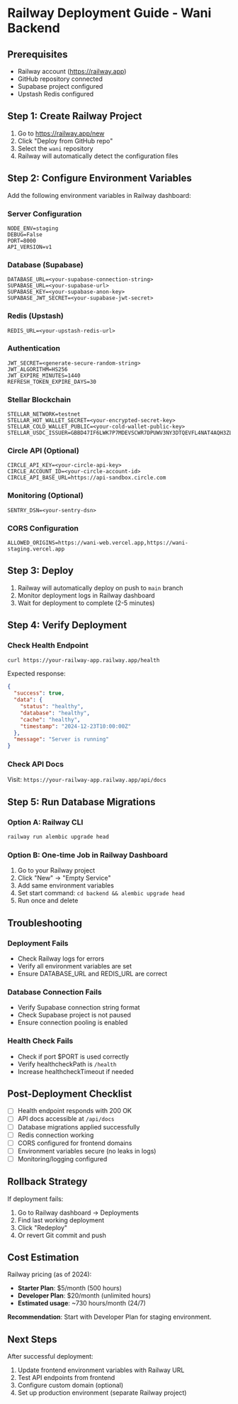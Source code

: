 # Railway Deployment Guide - Wani Backend

## Prerequisites
- Railway account (https://railway.app)
- GitHub repository connected
- Supabase project configured
- Upstash Redis configured

## Step 1: Create Railway Project

1. Go to https://railway.app/new
2. Click "Deploy from GitHub repo"
3. Select the `wani` repository
4. Railway will automatically detect the configuration files

## Step 2: Configure Environment Variables

Add the following environment variables in Railway dashboard:

### Server Configuration
```
NODE_ENV=staging
DEBUG=False
PORT=8000
API_VERSION=v1
```

### Database (Supabase)
```
DATABASE_URL=<your-supabase-connection-string>
SUPABASE_URL=<your-supabase-url>
SUPABASE_KEY=<your-supabase-anon-key>
SUPABASE_JWT_SECRET=<your-supabase-jwt-secret>
```

### Redis (Upstash)
```
REDIS_URL=<your-upstash-redis-url>
```

### Authentication
```
JWT_SECRET=<generate-secure-random-string>
JWT_ALGORITHM=HS256
JWT_EXPIRE_MINUTES=1440
REFRESH_TOKEN_EXPIRE_DAYS=30
```

### Stellar Blockchain
```
STELLAR_NETWORK=testnet
STELLAR_HOT_WALLET_SECRET=<your-encrypted-secret-key>
STELLAR_COLD_WALLET_PUBLIC=<your-cold-wallet-public-key>
STELLAR_USDC_ISSUER=GBBD47IF6LWK7P7MDEVSCWR7DPUWV3NY3DTQEVFL4NAT4AQH3ZLLFLA5
```

### Circle API (Optional)
```
CIRCLE_API_KEY=<your-circle-api-key>
CIRCLE_ACCOUNT_ID=<your-circle-account-id>
CIRCLE_API_BASE_URL=https://api-sandbox.circle.com
```

### Monitoring (Optional)
```
SENTRY_DSN=<your-sentry-dsn>
```

### CORS Configuration
```
ALLOWED_ORIGINS=https://wani-web.vercel.app,https://wani-staging.vercel.app
```

## Step 3: Deploy

1. Railway will automatically deploy on push to `main` branch
2. Monitor deployment logs in Railway dashboard
3. Wait for deployment to complete (2-5 minutes)

## Step 4: Verify Deployment

### Check Health Endpoint
```bash
curl https://your-railway-app.railway.app/health
```

Expected response:
```json
{
  "success": true,
  "data": {
    "status": "healthy",
    "database": "healthy",
    "cache": "healthy",
    "timestamp": "2024-12-23T10:00:00Z"
  },
  "message": "Server is running"
}
```

### Check API Docs
Visit: `https://your-railway-app.railway.app/api/docs`

## Step 5: Run Database Migrations

### Option A: Railway CLI
```bash
railway run alembic upgrade head
```

### Option B: One-time Job in Railway Dashboard
1. Go to your Railway project
2. Click "New" → "Empty Service"
3. Add same environment variables
4. Set start command: `cd backend && alembic upgrade head`
5. Run once and delete

## Troubleshooting

### Deployment Fails
- Check Railway logs for errors
- Verify all environment variables are set
- Ensure DATABASE_URL and REDIS_URL are correct

### Database Connection Fails
- Verify Supabase connection string format
- Check Supabase project is not paused
- Ensure connection pooling is enabled

### Health Check Fails
- Check if port $PORT is used correctly
- Verify healthcheckPath is `/health`
- Increase healthcheckTimeout if needed

## Post-Deployment Checklist

- [ ] Health endpoint responds with 200 OK
- [ ] API docs accessible at `/api/docs`
- [ ] Database migrations applied successfully
- [ ] Redis connection working
- [ ] CORS configured for frontend domains
- [ ] Environment variables secure (no leaks in logs)
- [ ] Monitoring/logging configured

## Rollback Strategy

If deployment fails:
1. Go to Railway dashboard → Deployments
2. Find last working deployment
3. Click "Redeploy"
4. Or revert Git commit and push

## Cost Estimation

Railway pricing (as of 2024):
- **Starter Plan**: $5/month (500 hours)
- **Developer Plan**: $20/month (unlimited hours)
- **Estimated usage**: ~730 hours/month (24/7)

**Recommendation**: Start with Developer Plan for staging environment.

## Next Steps

After successful deployment:
1. Update frontend environment variables with Railway URL
2. Test API endpoints from frontend
3. Configure custom domain (optional)
4. Set up production environment (separate Railway project)
